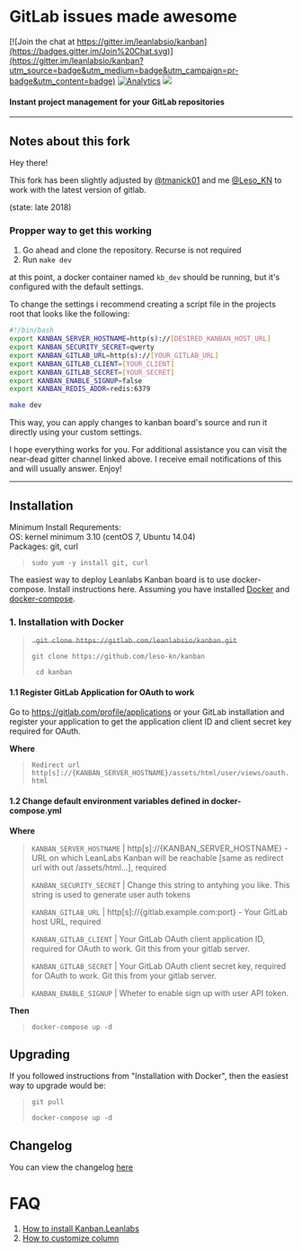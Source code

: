 # GitLab issues made awesome

[![Join the chat at https://gitter.im/leanlabsio/kanban](https://badges.gitter.im/Join%20Chat.svg)](https://gitter.im/leanlabsio/kanban?utm_source=badge&utm_medium=badge&utm_campaign=pr-badge&utm_content=badge)
[![Analytics](https://ga-beacon.appspot.com/UA-66361671-1/leanlabs/kanban)](https://github.com/igrigorik/ga-beacon)
[![](https://badge.imagelayers.io/leanlabs/kanban:1.4.0.svg)](https://imagelayers.io/?images=leanlabs/kanban:1.4.0 'Get your own badge on imagelayers.io')
#### Instant project management for your GitLab repositories

---

## Notes about this fork

Hey there!

This fork has been slightly adjusted by [@tmanick01](https://github.com/tmanick01) and me [@Leso_KN](https://github.com/leso-kn) to work with the latest version of gitlab.

(state: late 2018)

### Propper way to get this working

1. Go ahead and clone the repository. Recurse is not required
2. Run `make dev`

at this point, a docker container named `kb_dev` should be running, but it's configured with the default settings.

To change the settings i recommend creating a script file in the projects root that looks like the following:

```bash
#!/bin/bash
export KANBAN_SERVER_HOSTNAME=http(s)://[DESIRED_KANBAN_HOST_URL]
export KANBAN_SECURITY_SECRET=qwerty
export KANBAN_GITLAB_URL=http(s)://[YOUR_GITLAB_URL]
export KANBAN_GITLAB_CLIENT=[YOUR_CLIENT]
export KANBAN_GITLAB_SECRET=[YOUR_SECRET]
export KANBAN_ENABLE_SIGNUP=false
export KANBAN_REDIS_ADDR=redis:6379

make dev
```

This way, you can apply changes to kanban board's source and run it directly using your custom settings.

I hope everything works for you. For additional assistance you can visit the near-dead gitter channel linked above. I receive email notifications of this and will usually answer. Enjoy!

---

## Installation

Minimum Install Requrements:  
OS: kernel minimum 3.10 (centOS 7, Ubuntu 14.04)  
Packages: git, curl  

>`sudo yum -y install git, curl`  

The easiest way to deploy Leanlabs Kanban board is to use docker-compose. Install instructions here.
Assuming you have installed [Docker](http://docs.docker.com/engine/installation/) and [docker-compose](http://docs.docker.com/compose/install/).

### 1. Installation with Docker

>~~` git clone https://gitlab.com/leanlabsio/kanban.git`~~
>
> `git clone https://github.com/leso-kn/kanban`
>
>` cd kanban`


#### 1.1 Register GitLab Application for OAuth to work

Go to https://gitlab.com/profile/applications or your GitLab installation and register your application to get the application client ID and client secret key required for OAuth.

**Where**

> `Redirect url http[s]://{KANBAN_SERVER_HOSTNAME}/assets/html/user/views/oauth.html`

#### 1.2 Change default environment variables defined in docker-compose.yml 

**Where**

> `KANBAN_SERVER_HOSTNAME` | http[s]://{KANBAN_SERVER_HOSTNAME} - URL on which LeanLabs Kanban will be reachable [same as redirect url with out /assets/html...], required
>
> `KANBAN_SECURITY_SECRET` | Change this string to antyhing you like. This string is used to generate user auth tokens
>
> `KANBAN_GITLAB_URL` | http[s]://{gitlab.example.com:port} - Your GitLab host URL, required
>
> `KANBAN_GITLAB_CLIENT` | Your GitLab OAuth client application ID, required for OAuth to work. Git this from your gitlab server.
>
> `KANBAN_GITLAB_SECRET` | Your GitLab OAuth client secret key, required for OAuth to work. Git this from your gitlab server.
>
> `KANBAN_ENABLE_SIGNUP` | Wheter to enable sign up with user API token.

**Then**

> `docker-compose up -d`


## Upgrading

If you followed instructions from "Installation with Docker", then the easiest way to upgrade would be:

> `git pull`
>
> `docker-compose up -d`

## Changelog

You can view the changelog [here](https://gitlab.com/leanlabsio/kanban/blob/master/CHANGELOG.md)

# FAQ

1. [How to install Kanban.Leanlabs](http://kanban.leanlabs.io/docs/installation/)
2. [How to customize column](http://kanban.leanlabs.io/docs/usage/customize-columns)

